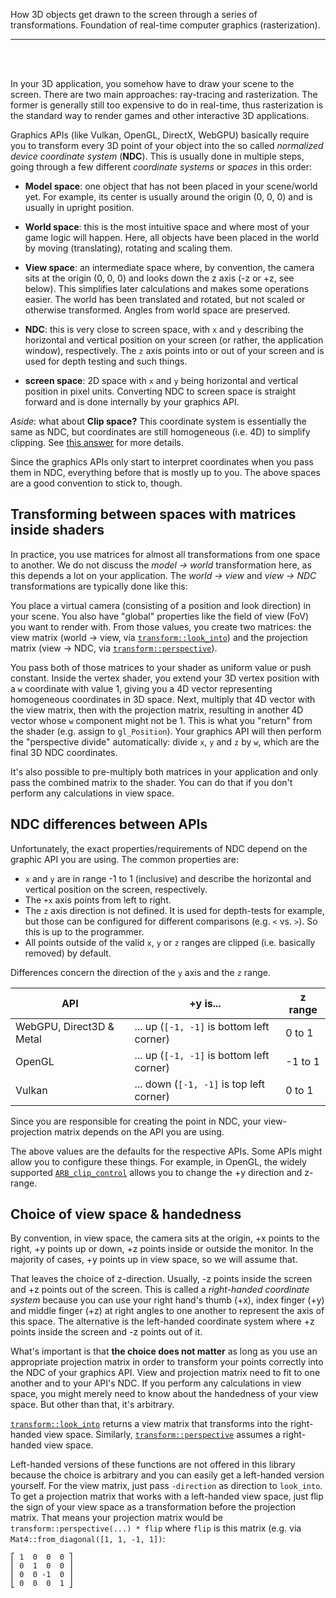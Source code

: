 How 3D objects get drawn to the screen through a series of transformations.
Foundation of real-time computer graphics (rasterization).

---

<br>
<br>

In your 3D application, you somehow have to draw your scene to the screen. There
are two main approaches: ray-tracing and rasterization. The former is generally
still too expensive to do in real-time, thus rasterization is the standard way
to render games and other interactive 3D applications.

Graphics APIs (like Vulkan, OpenGL, DirectX, WebGPU) basically require you to
transform every 3D point of your object into the so called *normalized device
coordinate system* (**NDC**). This is usually done in multiple steps, going
through a few different *coordinate systems* or *spaces* in this order:

- **Model space**: one object that has not been placed in your scene/world yet.
    For example, its center is usually around the origin (0, 0, 0) and is
    usually in upright position.

- **World space**: this is the most intuitive space and where most of your game
    logic will happen. Here, all objects have been placed in the world by
    moving (translating), rotating and scaling them.

- **View space**: an intermediate space where, by convention, the camera sits at
    the origin (0, 0, 0) and looks down the z axis (-z or +z, see below). This
    simplifies later calculations and makes some operations easier. The world
    has been translated and rotated, but not scaled or otherwise transformed.
    Angles from world space are preserved.

- **NDC**: this is very close to screen space, with `x` and `y` describing the
    horizontal and vertical position on your screen (or rather, the application
    window), respectively. The `z` axis points into or out of your screen and
    is used for depth testing and such things.

- **screen space**: 2D space with `x` and `y` being horizontal and vertical
    position in pixel units. Converting NDC to screen space is straight forward
    and is done internally by your graphics API.

*Aside*: what about **Clip space?** This coordinate system is essentially
the same as NDC, but coordinates are still homogeneous (i.e. 4D) to simplify
clipping. See [this answer](https://gamedev.stackexchange.com/a/65798/85787)
for more details.

Since the graphics APIs only start to interpret coordinates when you pass
them in NDC, everything before that is mostly up to you. The above spaces
are a good convention to stick to, though.


## Transforming between spaces with matrices inside shaders

In practice, you use matrices for almost all transformations from one space
to another. We do not discuss the *model → world* transformation here, as
this depends a lot on your application. The *world → view* and *view → NDC*
transformations are typically done like this:

You place a virtual camera (consisting of a position and look direction) in your
scene. You also have "global" properties like the field of view (FoV) you want
to render with. From those values, you create two matrices: the view matrix
(world → view, via [`transform::look_into`][look_into]) and the projection
matrix (view → NDC, via [`transform::perspective`][perspective]).

You pass both of those matrices to your shader as uniform value or push
constant. Inside the vertex shader, you extend your 3D vertex position with
a `w` coordinate with value 1, giving you a 4D vector representing
homogeneous coordinates in 3D space. Next, multiply that 4D vector with the
view matrix, then with the projection matrix, resulting in another 4D vector
whose `w` component might not be 1. This is what you "return" from the
shader (e.g. assign to `gl_Position`). Your graphics API will then perform
the "perspective divide" automatically: divide `x`, `y` and `z` by `w`,
which are the final 3D NDC coordinates.

It's also possible to pre-multiply both matrices in your application and
only pass the combined matrix to the shader. You can do that if you don't
perform any calculations in view space.


## NDC differences between APIs

Unfortunately, the exact properties/requirements of NDC depend on the
graphic API you are using. The common properties are:

- `x` and `y` are in range -1 to 1 (inclusive) and describe the horizontal
  and vertical position on the screen, respectively.
- The `+x` axis points from left to right.
- The `z` axis direction is not defined. It is used for depth-tests for
  example, but those can be configured for different comparisons (e.g. `<`
  vs. `>`). So this is up to the programmer.
- All points outside of the valid `x`, `y` or `z` ranges are clipped
  (i.e. basically removed) by default.

Differences concern the direction of the `y` axis and the `z` range.

| API | +y is... | z range |
| --- | -------- | ------- |
| WebGPU, Direct3D & Metal | ... up (`[-1, -1]` is bottom left corner) | 0 to 1 |
| OpenGL | ... up (`[-1, -1]` is bottom left corner) | -1 to 1 |
| Vulkan | ... down (`[-1, -1]` is top left corner) | 0 to 1 |

Since you are responsible for creating the point in NDC, your
view-projection matrix depends on the API you are using.

The above values are the defaults for the respective APIs. Some APIs might
allow you to configure these things. For example, in OpenGL, the widely
supported [`ARB_clip_control`][gl-clip-control] allows you to change the +y
direction and z-range.

[gl-clip-control]: https://www.khronos.org/registry/OpenGL/extensions/ARB/ARB_clip_control.txt


## Choice of view space & handedness

By convention, in view space, the camera sits at the origin, +x points to
the right, +y points up or down, +z points inside or outside the monitor.
In the majority of cases, +y points up in view space, so we will assume
that.

That leaves the choice of z-direction. Usually, -z points inside the screen
and +z points out of the screen. This is called a *right-handed coordinate
system* because you can use your right hand's thumb (+x), index finger
(+y) and middle finger (+z) at right angles to one another to represent the
axis of this space. The alternative is the left-handed coordinate system
where +z points inside the screen and -z points out of it.

What's important is that **the choice does not matter** as long as you use
an appropriate projection matrix in order to transform your points
correctly into the NDC of your graphics API. View and projection matrix
need to fit to one another and to your API's NDC. If you perform any
calculations in view space, you might merely need to know about the
handedness of your view space. But other than that, it's arbitrary.

[`transform::look_into`][look_into] returns a view matrix that transforms into
the right-handed view space. Similarly, [`transform::perspective`][perspective]
assumes a right-handed view space.

Left-handed versions of these functions are not offered in this library
because the choice is arbitrary and you can easily get a left-handed
version yourself. For the view matrix, just pass `-direction` as direction
to `look_into`. To get a projection matrix that works with a left-handed
view space, just flip the sign of your view space as a transformation
before the projection matrix. That means your projection matrix would be
`transform::perspective(...) * flip` where `flip` is this matrix (e.g. via
`Mat4::from_diagonal([1, 1, -1, 1])`:

```text
⎡ 1  0  0  0 ⎤
⎢ 0  1  0  0 ⎥
⎢ 0  0 -1  0 ⎥
⎣ 0  0  0  1 ⎦
```



[look_into]: crate::transform::look_into
[perspective]: crate::transform::perspective
